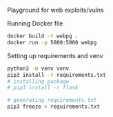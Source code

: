 Playground for web exploits/vulns 

Running Docker file
```sh
docker build -t webpg .
docker run -p 5000:5000 webpg
```

Setting up requirements and venv
```sh
python3 -m venv venv
pip3 install -r requirements.txt
# installing package
# pip3 install -r flask

# generating requirements.txt
pip3 freeze > requirements.txt
```

